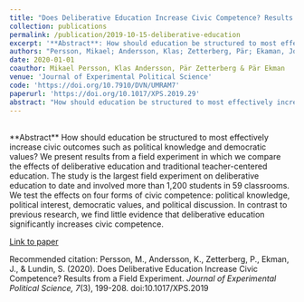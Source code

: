 ```yaml
---
title: "Does Deliberative Education Increase Civic Competence? Results from a Field Experiment"
collection: publications
permalink: /publication/2019-10-15-deliberative-education
excerpt: '**Abstract**: How should education be structured to most effectively increase civic outcomes such as political knowledge and democratic values? We present results from a field experiment...'
authors: "Persson, Mikael; Andersson, Klas; Zetterberg, Pär; Ekaman, Joakim; Gren, Simon"
date: 2020-01-01
coauthor: Mikael Persson, Klas Andersson, Pär Zetterberg & Pär Ekman
venue: 'Journal of Experimental Political Science'
code: 'https://doi.org/10.7910/DVN/UMRAM7'
paperurl: 'https://doi.org/10.1017/XPS.2019.29'
abstract: "How should education be structured to most effectively increase civic outcomes such as political knowledge and democratic values? We present results from a field experiment in which we compare the effects of deliberative education and traditional teacher-centered education. The study is the largest field experiment on deliberative education to date and involved more than 1,200 students in 59 classrooms. We test the effects on four forms of civic competence: political knowledge, political interest, democratic values, and political discussion. In contrast to previous research, we find little evidence that deliberative education significantly increases civic competence."
---
```


<br/>
**Abstract** How should education be structured to most effectively increase civic outcomes such as political knowledge and democratic values? We present results from a field experiment in which we compare the effects of deliberative education and traditional teacher-centered education. The study is the largest field experiment on deliberative education to date and involved more than 1,200 students in 59 classrooms. We test the effects on four forms of civic competence: political knowledge, political interest, democratic values, and political discussion. In contrast to previous research, we find little evidence that deliberative education significantly increases civic competence.


[Link to paper](https://doi.org/10.1017/XPS.2019.29)

Recommended citation: Persson, M., Andersson, K., Zetterberg, P., Ekman, J., & Lundin, S. (2020). Does Deliberative Education Increase Civic Competence? Results from a Field Experiment. <i>Journal of Experimental Political Science, 7</i>(3), 199-208. doi:10.1017/XPS.2019


